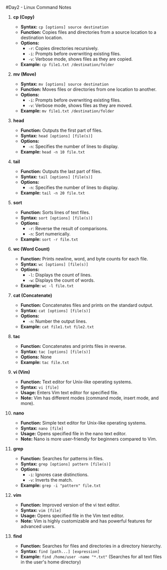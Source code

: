#Day2 - Linux Command Notes

1. **cp (Copy)**
   - **Syntax:** `cp [options] source destination`
   - **Function:** Copies files and directories from a source location to a destination location.
   - **Options:**
     - `-r`: Copies directories recursively.
     - `-i`: Prompts before overwriting existing files.
     - `-v`: Verbose mode, shows files as they are copied.
   - **Example:** `cp file1.txt /destination/folder`

2. **mv (Move)**
   - **Syntax:** `mv [options] source destination`
   - **Function:** Moves files or directories from one location to another.
   - **Options:**
     - `-i`: Prompts before overwriting existing files.
     - `-v`: Verbose mode, shows files as they are moved.
   - **Example:** `mv file1.txt /destination/folder`

3. **head**
   - **Function:** Outputs the first part of files.
   - **Syntax:** `head [options] [file(s)]`
   - **Options:**
     - `-n`: Specifies the number of lines to display.
   - **Example:** `head -n 10 file.txt`

4. **tail**
   - **Function:** Outputs the last part of files.
   - **Syntax:** `tail [options] [file(s)]`
   - **Options:**
     - `-n`: Specifies the number of lines to display.
   - **Example:** `tail -n 20 file.txt`

5. **sort**
   - **Function:** Sorts lines of text files.
   - **Syntax:** `sort [options] [file(s)]`
   - **Options:**
     - `-r`: Reverse the result of comparisons.
     - `-n`: Sort numerically.
   - **Example:** `sort -r file.txt`

6. **wc (Word Count)**
   - **Function:** Prints newline, word, and byte counts for each file.
   - **Syntax:** `wc [options] [file(s)]`
   - **Options:**
     - `-l`: Displays the count of lines.
     - `-w`: Displays the count of words.
   - **Example:** `wc -l file.txt`

7. **cat (Concatenate)**
   - **Function:** Concatenates files and prints on the standard output.
   - **Syntax:** `cat [options] [file(s)]`
   - **Options:**
     - `-n`: Number the output lines.
   - **Example:** `cat file1.txt file2.txt`

8. **tac**
   - **Function:** Concatenates and prints files in reverse.
   - **Syntax:** `tac [options] [file(s)]`
   - **Options:** None
   - **Example:** `tac file.txt`

9. **vi (Vim)**
   - **Function:** Text editor for Unix-like operating systems.
   - **Syntax:** `vi [file]`
   - **Usage:** Enters Vim text editor for specified file.
   - **Note:** Vim has different modes (command mode, insert mode, and more).

10. **nano**
    - **Function:** Simple text editor for Unix-like operating systems.
    - **Syntax:** `nano [file]`
    - **Usage:** Opens specified file in the nano text editor.
    - **Note:** Nano is more user-friendly for beginners compared to Vim.

11. **grep**
    - **Function:** Searches for patterns in files.
    - **Syntax:** `grep [options] pattern [file(s)]`
    - **Options:**
      - `-i`: Ignores case distinctions.
      - `-v`: Inverts the match.
    - **Example:** `grep -i "pattern" file.txt`

12. **vim**
    - **Function:** Improved version of the vi text editor.
    - **Syntax:** `vim [file]`
    - **Usage:** Opens specified file in the Vim text editor.
    - **Note:** Vim is highly customizable and has powerful features for advanced users.

13. **find**
    - **Function:** Searches for files and directories in a directory hierarchy.
    - **Syntax:** `find [path...] [expression]`
    - **Example:** `find /home/user -name "*.txt"` (Searches for all text files in the user's home directory)

